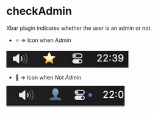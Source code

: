 # checkAdmin
Xbar plugin indicates whether the user is an admin or not.


- ⭐️ => Icon when *Admin*

![Admin](Admin.png)


- 👤 => Icon when *Not Admin*

![Not Admin](NotAdmin.png)
